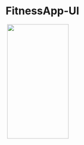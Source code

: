 # FitnessApp-UI


<img src="https://tefumaru.com/wp-content/uploads/2020/11/3bce00621ef38443fb56ec7829c3d68d-1280x720.png" data-lazy-type="image" data-lazy-src="https://tefumaru.com/wp-content/uploads/2020/11/3bce00621ef38443fb56ec7829c3d68d-1280x720.png" class="lazy attachment-large_size size-large_size wp-post-image lazy-loaded" alt="" data-lazy-srcset="https://tefumaru.com/wp-content/uploads/2020/11/3bce00621ef38443fb56ec7829c3d68d-1280x720.png 1280w, https://tefumaru.com/wp-content/uploads/2020/11/3bce00621ef38443fb56ec7829c3d68d-320x180.png 320w, https://tefumaru.com/wp-content/uploads/2020/11/3bce00621ef38443fb56ec7829c3d68d-640x360.png 640w" data-lazy-sizes="(max-width: 1280px) 100vw, 1280px" srcset="https://tefumaru.com/wp-content/uploads/2020/11/3bce00621ef38443fb56ec7829c3d68d-1280x720.png 1280w, https://tefumaru.com/wp-content/uploads/2020/11/3bce00621ef38443fb56ec7829c3d68d-320x180.png 320w, https://tefumaru.com/wp-content/uploads/2020/11/3bce00621ef38443fb56ec7829c3d68d-640x360.png 640w" sizes="(max-width: 1280px) 100vw, 1280px">


<img class="lazy alignnone wp-image-2409 lazy-loaded" src="http://tefumaru.com/wp-content/uploads/2020/11/weight_app.gif" data-lazy-type="image" data-lazy-src="http://tefumaru.com/wp-content/uploads/2020/11/weight_app.gif" alt="" width="165" height="308">
